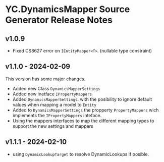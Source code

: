 # YC.DynamicsMapper Source Generator Release Notes

## v1.0.9
* Fixed CS8627 error on `IEntityMapper<T>`. (nullable type constraint)


## v1.1.0 - 2024-02-09
This version has some major changes.

* Added  new Class `DynamicsMapperSettings`
* Added new inetface `IPropertyMappers` 
* Added `DynamicsMapperSettings`. with the posibility to ignore default values when mapping a model to `Entity`
* Added to `DynamicsMapperSettings` the propperty `PropertyMappers` wich implements the `IPropertyMappers` inteface.
* Using the mappers interfaces to map the different mapping types to support the new settings and mappers

## v1.1.1 - 2024-02-10
* using `DynamicLookupTarget` to resolve DynamicLookups if posible.